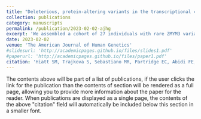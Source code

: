 ```yaml
---
title: "Deleterious, protein-altering variants in the transcriptional coregulator ZMYM3 in 27 individuals with a neurodevelopmental delay phenotype"
collection: publications
category: manuscripts
permalink: /publication/2023-02-02-ajhg
excerpt: 'We assembled a cohort of 27 individuals with rare ZMYM3 variants, identified recurrent and conserved missense changes, and demonstrated reduced genomic binding for one variant via ChIP-seq, supporting ZMYM3 as a candidate neurodevelopmental disorder gene.'
date: 2023-02-02
venue: 'The American Journal of Human Genetics'
#slidesurl: 'http://academicpages.github.io/files/slides1.pdf'
#paperurl: 'http://academicpages.github.io/files/paper1.pdf'
citation: 'Hiatt SM, Trajkova S, Sebastiano MR, Partridge EC, Abidi FE, Anderson A, Ansar M, Antonarakis SE, Azadi A, Bachmann-Gagescu R, Bartuli A, Benech C, Berkowitz JL, <b>Betti MJ</b>, Brusco A, Cannon A, Caron G, Chen Y, Cochran ME, Coleman TF, Crenshaw MM, Cuisset L, Curry CJ, Darvish H, Demirdas S, Descartes M, Douglas J, Dyment DA, Elloumi HZ, Ermondi G, Faoucher M, Farrow EG, Felker SA, Fisher H, Hurst ACE, Joset P, Kelly MA, Kmoch S, Leadem BR, Lyons MJ, Macchiaiolo M, Magner M, Mandrile G, Mattioli F, McEown M, Meadows SK, Medne L, Meeks NJL, Montgomery S, Napier MP, Natowicz M, Newberry KM, Niceta M, Noskova L, Nowak CB, Noyes AG, Osmond M, Prijoles EJ, Pugh J, Pullano V, Quélin C, Rahimi-Aliabadi S, Rauch A, Redon S, Reymond A, Schwager CR, Sellars EA, Scheuerle AE, Shukarova-Angelovska E, Skraban C, Stolerman E, Sullivan BR, Tartaglia M, Thiffault I, Uguen K, Umaña LA, van Bever Y, van der Crabben SN, van Slegtenhorst MA, Waisfisz Q, Washington C, Rodan LH, Myers RM, and Cooper GM. &quot;Deleterious, protein-altering variants in the transcriptional coregulator ZMYM3 in 27 individuals with a neurodevelopmental delay phenotype.&quot; <i>The American Journal of Human Genetics</i> (2023). <a href="https://doi.org/10.1016/j.ajhg.2022.12.007" target="_blank">https://doi.org/10.1016/j.ajhg.2022.12.007</a>.'
---
```


The contents above will be part of a list of publications, if the user clicks the link for the publication than the contents of section will be rendered as a full page, allowing you to provide more information about the paper for the reader. When publications are displayed as a single page, the contents of the above "citation" field will automatically be included below this section in a smaller font.